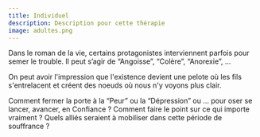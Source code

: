 ```yaml
---
title: Individuel
description: Description pour cette thérapie
image: adultes.png
---
```

Dans le roman de la vie, certains protagonistes interviennent parfois pour semer le trouble. Il peut s’agir de “Angoisse”, “Colère”, “Anorexie”,  ...

On peut avoir l'impression que l'existence devient une pelote où les fils s'entrelacent et créent des noeuds où nous n'y voyons plus clair.

Comment fermer la porte à la “Peur” ou la “Dépression” ou ... pour oser se lancer, avancer, en Confiance ? Comment faire le point sur ce qui importe vraiment ? Quels alliés seraient à mobiliser dans cette période de souffrance ?
